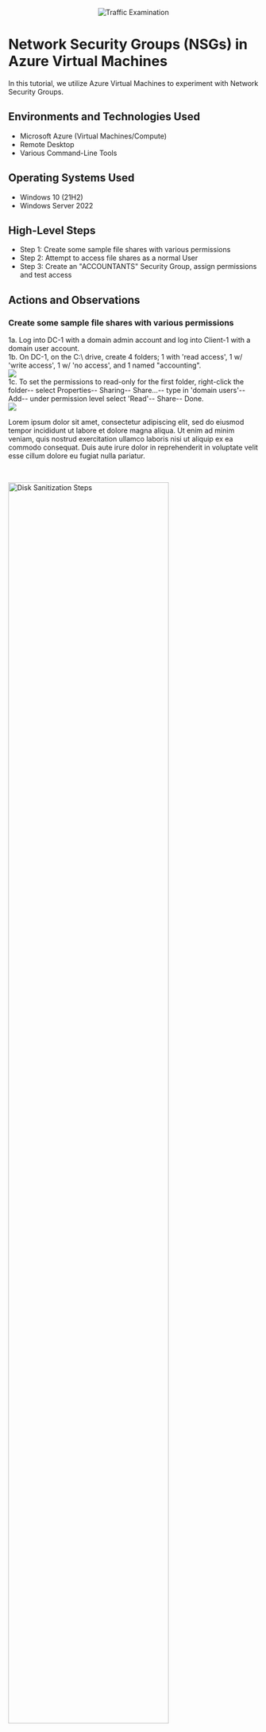 <p align="center">
<img src="https://i.imgur.com/Ua7udoS.png" alt="Traffic Examination"/>
</p>

<h1>Network Security Groups (NSGs) in Azure Virtual Machines</h1>
In this tutorial, we utilize Azure Virtual Machines to experiment with Network Security Groups. <br />


<!--<h2>Video Demonstration</h2>-->

<h2>Environments and Technologies Used</h2>

- Microsoft Azure (Virtual Machines/Compute)
- Remote Desktop
- Various Command-Line Tools

<h2>Operating Systems Used </h2>

- Windows 10 (21H2)
- Windows Server 2022

<h2>High-Level Steps</h2>

- Step 1: Create some sample file shares with various permissions
- Step 2: Attempt to access file shares as a normal User
- Step 3: Create an "ACCOUNTANTS" Security Group, assign permissions and test access

<h2>Actions and Observations</h2>

<h3>Create some sample file shares with various permissions</h3>

<p>
1a. Log into DC-1 with a domain admin account and log into Client-1 with a domain user account.<br>
1b. On DC-1, on the C:\ drive, create 4 folders; 1 with 'read access', 1 w/ 'write access', 1 w/ 'no access', and 1 named "accounting".<br>
<img src="https://github.com/Jayjohn1337/azure-network-protocols/assets/67848718/c25778ca-23fb-4021-a2e7-5b6f08e5d750"/><br>
1c. To set the permissions to read-only for the first folder, right-click the folder-- select Properties-- Sharing-- Share...-- type in 'domain users'-- Add-- under permission level select 'Read'-- Share-- Done.<br>
<img src="https://github.com/Jayjohn1337/azure-network-protocols/assets/67848718/5381b27d-c881-4720-904d-c9dc6ec6e217"/><br>


</p>
<p>
Lorem ipsum dolor sit amet, consectetur adipiscing elit, sed do eiusmod tempor incididunt ut labore et dolore magna aliqua. Ut enim ad minim veniam, quis nostrud exercitation ullamco laboris nisi ut aliquip ex ea commodo consequat. Duis aute irure dolor in reprehenderit in voluptate velit esse cillum dolore eu fugiat nulla pariatur.
</p>
<br />

<p>
<img src="https://i.imgur.com/DJmEXEB.png" height="80%" width="80%" alt="Disk Sanitization Steps"/>
</p>
<p>
Lorem ipsum dolor sit amet, consectetur adipiscing elit, sed do eiusmod tempor incididunt ut labore et dolore magna aliqua. Ut enim ad minim veniam, quis nostrud exercitation ullamco laboris nisi ut aliquip ex ea commodo consequat. Duis aute irure dolor in reprehenderit in voluptate velit esse cillum dolore eu fugiat nulla pariatur.
</p>
<br />

<p>
<img src="https://i.imgur.com/DJmEXEB.png" height="80%" width="80%" alt="Disk Sanitization Steps"/>
</p>
<p>
Lorem ipsum dolor sit amet, consectetur adipiscing elit, sed do eiusmod tempor incididunt ut labore et dolore magna aliqua. Ut enim ad minim veniam, quis nostrud exercitation ullamco laboris nisi ut aliquip ex ea commodo consequat. Duis aute irure dolor in reprehenderit in voluptate velit esse cillum dolore eu fugiat nulla pariatur.
</p>
<br />
